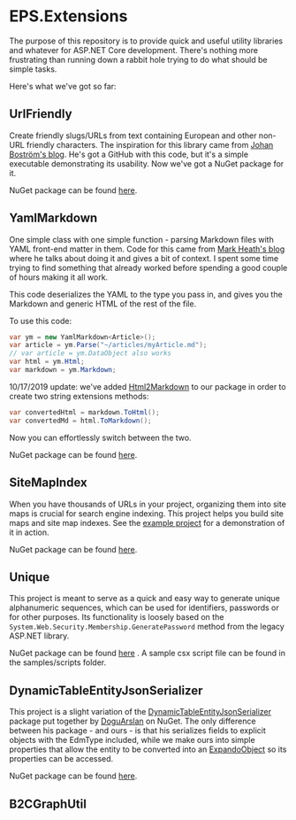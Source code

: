 # EPS.Extensions

The purpose of this repository is to provide quick and useful utility libraries and whatever for ASP.NET Core development. There's nothing more frustrating than running down a rabbit hole trying to do what should be simple tasks. 

Here's what we've got so far:

## UrlFriendly

Create friendly slugs/URLs from text containing European and other non-URL friendly characters. The inspiration for this library came from [Johan Boström's blog](https://www.johanbostrom.se/blog/how-to-create-a-url-and-seo-friendly-string-in-csharp-text-to-slug-generator/). He's got a GitHub with this code, but it's a simple executable demonstrating its usability. Now we've got a NuGet package for it. 

NuGet package can be found [here](https://www.nuget.org/packages/EPS.Extensions.UrlFriendly/).

## YamlMarkdown

One simple class with one simple function - parsing Markdown files with YAML front-end matter in them. Code for this came from [Mark Heath's blog](https://markheath.net/post/markdown-html-yaml-front-matter) where he talks about doing it and gives a bit of context. I spent some time trying to find something that already worked before spending a good couple of hours making it all work. 

This code deserializes the YAML to the type you pass in, and gives you the Markdown and generic HTML of the rest of the file. 

To use this code: 

```c#
var ym = new YamlMarkdown<Article>();
var article = ym.Parse("~/articles/myArticle.md");
// var article = ym.DataObject also works
var html = ym.Html;
var markdown = ym.Markdown;
```

10/17/2019 update: we've added [Html2Markdown](https://github.com/baynezy/Html2Markdown) to our package in order to create two string extensions methods:

```c#
var convertedHtml = markdown.ToHtml();
var convertedMd = html.ToMarkdown();
```
Now you can effortlessly switch between the two.

NuGet package can be found [here](https://www.nuget.org/packages/EPS.Extensions.YamlMarkdown/).

## SiteMapIndex
When you have thousands of URLs in your project, organizing them into site maps is crucial for search engine indexing. This project helps you build site maps and site map indexes. See the [example project](https://github.com/endpointsystems/EPS.Extensions/tree/master/samples/EPS.Samples.SiteMapIndex) for a demonstration of it in action. 

NuGet package can be found [here](https://www.nuget.org/packages/EPS.Extensions.SiteMapIndex/).

## Unique

This project is meant to serve as a quick and easy way to generate unique alphanumeric sequences, which can be used for identifiers, passwords or for other purposes. Its functionality is loosely based on the `System.Web.Security.Membership.GeneratePassword` method from the legacy ASP.NET library. 

NuGet package can be found [here](https://www.nuget.org/packages/EPS.Extensions.Unique/) . A sample csx script file can be found in the samples/scripts folder.

## DynamicTableEntityJsonSerializer

This project is a slight variation of the [DynamicTableEntityJsonSerializer](https://www.nuget.org/packages/DynamicTableEntityJsonSerializer/) package put together by [DoguArslan](https://www.nuget.org/profiles/DoguArslan) on NuGet. The only difference between his package - and ours - is that his serializes fields to explicit objects with the EdmType included, while we make ours into simple properties that allow the entity to be converted into an [ExpandoObject](https://docs.microsoft.com/en-us/dotnet/api/system.dynamic.expandoobject?view=netcore-3.1) so its properties can be accessed.

NuGet package can be found [here](https://www.nuget.org/packages/EPS.Extensions.DynamicTableEntityJsonSerializer/).

## B2CGraphUtil

